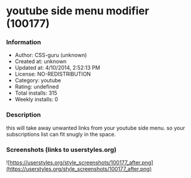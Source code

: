 # youtube side menu modifier (100177)

### Information
- Author: CSS-guru (unknown)
- Created at: unknown
- Updated at: 4/10/2014, 2:52:13 PM
- License: NO-REDISTRIBUTION
- Category: youtube
- Rating: undefined
- Total installs: 315
- Weekly installs: 0


### Description
this will take away unwanted links from your youtube side menu.
so your subscriptions list can fit snugly in the space.


### Screenshots (links to userstyles.org)
![https://userstyles.org/style_screenshots/100177_after.png](https://userstyles.org/style_screenshots/100177_after.png)


